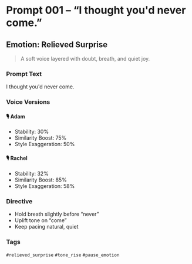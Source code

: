 # Prompt 001 – “I thought you'd never come.”
## Emotion: Relieved Surprise

> A soft voice layered with doubt, breath, and quiet joy.

### Prompt Text
I thought you'd never come.

### Voice Versions
#### 🎙️ Adam
- Stability: 30%
- Similarity Boost: 75%
- Style Exaggeration: 50%

#### 🎙️ Rachel
- Stability: 32%
- Similarity Boost: 85%
- Style Exaggeration: 58%

### Directive
- Hold breath slightly before “never”
- Uplift tone on “come”
- Keep pacing natural, quiet

### Tags
`#relieved_surprise` `#tone_rise` `#pause_emotion`
